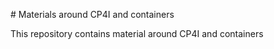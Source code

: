 # Materials around CP4I and containers

This repository contains material around CP4I and containers